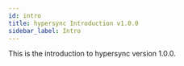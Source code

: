 ```yaml
---
id: intro
title: hypersync Introduction v1.0.0
sidebar_label: Intro
---
```


This is the introduction to hypersync version 1.0.0.
